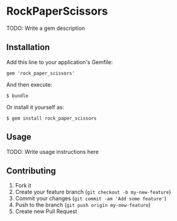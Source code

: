 # RockPaperScissors

TODO: Write a gem description

## Installation

Add this line to your application's Gemfile:

    gem 'rock_paper_scissors'

And then execute:

    $ bundle

Or install it yourself as:

    $ gem install rock_paper_scissors

## Usage

TODO: Write usage instructions here

## Contributing

1. Fork it
2. Create your feature branch (`git checkout -b my-new-feature`)
3. Commit your changes (`git commit -am 'Add some feature'`)
4. Push to the branch (`git push origin my-new-feature`)
5. Create new Pull Request